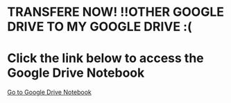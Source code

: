 # TRANSFERE NOW! !!OTHER GOOGLE DRIVE TO MY GOOGLE DRIVE :(


<h1>Click the link below to access the Google Drive Notebook</h1>
	<a href="https://colab.research.google.com/github/EliteKamrul/url/blob/main/URL%20TO%20GOOGLE%20DRIVE%20(2).ipynb">Go to Google Drive Notebook</a>
